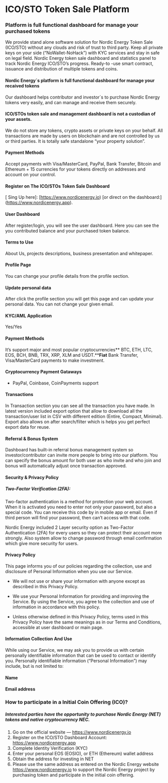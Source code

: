 
# ICO/STO Token Sale Platform



### Platform is full functional dashboard for manage your purchased tokens

We provide stand alone software solution for Nordic Energy Token Sale (ICO/STO) without any clouds and risk of trust to third party. Keep all private keys on your side (“NoWallet-NoHack”) with KYC services and stay in safe on legal field. Nordic Energy token sale dashboard and statistics panel to track Nordic Energy ICO/STO’s progress. Ready-to -use smart contract, issuance and distribution of multiple tokens and coins.




#### Nordic Energy´s platform is full functional dashboard for manage your recaived tokens

Our dashboard helps contributor and investor´s to purchase Nordic Energy tokens very easily, and can manage and receive them securely.



#### ICO/STOs token sale and management dashboard is not a custodian of your assets.

We do not store any tokens, crypto assets or private keys on your behalf. All transactions are made by users on blockchain and are not controlled by us or third parties. It is totally safe standalone “your property solution”.



#### Payment Methods

Accept payments with Visa/MasterCard, PayPal, Bank Transfer, Bitcoin and Ethereum + 15 currencies for your tokens directly on addresses and account on your control.



#### Register on The ICO/STOs Token Sale Dashboard

[ Sing Up here]: [https://www.nordicenergy.io) [or direct on the dashboard:] (https://www.nordicenergy.app).



#### User Dashboard

After register/login, you will see the user dashboard. Here you can see the you contributed balance and your purchased token balance.


#### Terms to Use

About Us, projects descriptions, business presentation and whitepaper.


#### Profile Page

You can change your profile details from the profile section.


#### Update personal data

After click the profile section you will get this page and can update your personal data. You can not change your given email.



#### KYC/AML Application

Yes/Yes


#### Payment Methods

It’s support major and most popular cryptocurrencies** BTC, ETH, LTC, EOS, BCH, BNB, TRX, XRP, XLM and USDT.****Fiat** Bank Transfer, Visa/MasterCard payments to make investment.



#### Cryptocurrency Payment Gataways

- PayPal, Coinbase, CoinPayments support


#### Transactions

In Transaction section you can see all the transaction you have made. In latest version included export option that allow to download all the transaction/user list in CSV with different edition (Entire, Compact, Minimal). Export also allows on after search/filter which is helps you get perfect export data for reuse.



#### Referral & Bonus System

Dashboard has built-in referral bonus management system so investor/contributor can invite more people to bring into our platform. You can specify the bonus amount for both user as who invite and who join and bonus will automatically adjust once transaction approved.



#### Security & Privacy Policy

##### Two-Factor Verification (2FA):

Two-factor authentication is a method for protection your web account. When it is activated you need to enter not only your password, but also a special code. You can receive this code by in mobile app or email. Even if third person will find your password, then can’t access with that code.

Nordic Energy included 2 Layer security option as Two-Factor Authentication (2FA) for every users so they can protect their account more strongly. Also system allow to change password through email confirmation which give more security for users.




#### Privacy Policy

This page informs you of our policies regarding the collection, use and disclosure of Personal Information when you use our Service.

- We will not use or share your information with anyone except as described in this Privacy Policy.

- We use your Personal Information for providing and improving the Service. By using the Service, you agree to the collection and use of information in accordance with this policy.

- Unless otherwise defined in this Privacy Policy, terms used in this Privacy Policy have the same meanings as in our Terms and Conditions, accessible at user dashboard or main page.



#### Information Collection And Use

While using our Service, we may ask you to provide us with certain personally identifiable information that can be used to contact or identify you. Personally identifiable information (“Personal Information”) may include, but is not limited to:


#### Name

#### Email address



### How to participate in a Initial Coin Offering (ICO)?

##### Interested parties have the opportunity to purchase Nordic Energy (NET) tokens and native cryptocurrency NEC.


1.	Go on the official website — https://www.nordicenergy.io
2.	Register on the ICO/STO Dashboard Account: https://www.nordicenergy.app
3.	Complete Identity Verification (KYC)
4.	Enter your personal EOS (EOSIO), or ETH (Ethereum) wallet address
5.	Obtain the address for investing in NET
6.	Please use the same address as entered on the Nordic Energy website https://www.nordicenergy.io to support the Nordic Energy project by purchasing token and participate in the initial coin offering. 


